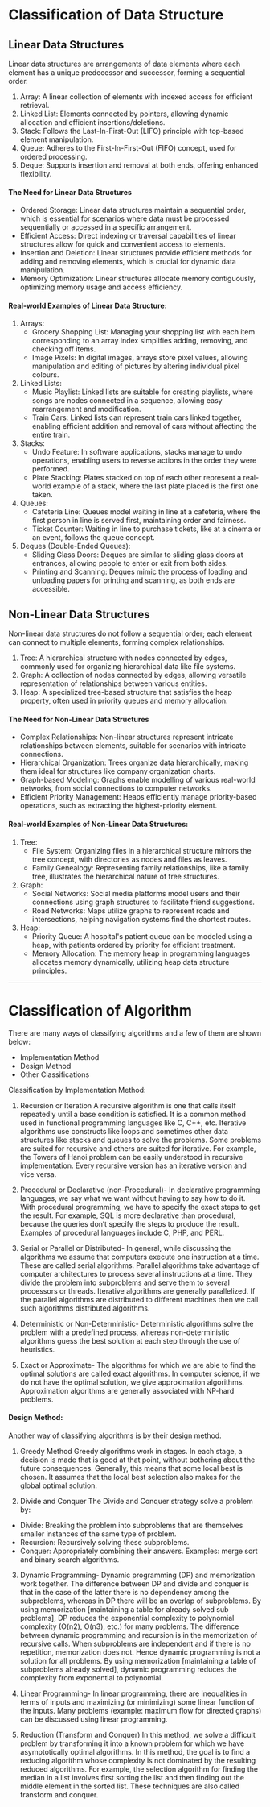 # Classification of Data Structure
## Linear Data Structures
Linear data structures are arrangements of data elements where each element has a unique predecessor and successor, forming a sequential order.
1. Array: A linear collection of elements with indexed access for efficient retrieval.
2. Linked List: Elements connected by pointers, allowing dynamic allocation and efficient insertions/deletions.
3. Stack: Follows the Last-In-First-Out (LIFO) principle with top-based element manipulation.
4. Queue: Adheres to the First-In-First-Out (FIFO) concept, used for ordered processing.
5. Deque: Supports insertion and removal at both ends, offering enhanced flexibility.

#### The Need for Linear Data Structures
+ Ordered Storage: Linear data structures maintain a sequential order, which is essential for scenarios where data must be processed sequentially or accessed in a specific arrangement.
+ Efficient Access: Direct indexing or traversal capabilities of linear structures allow for quick and convenient access to elements.
+ Insertion and Deletion: Linear structures provide efficient methods for adding and removing elements, which is crucial for dynamic data manipulation.
+ Memory Optimization: Linear structures allocate memory contiguously, optimizing memory usage and access efficiency.

#### Real-world Examples of Linear Data Structure:
1. Arrays:
   + Grocery Shopping List: Managing your shopping list with each item corresponding to an array index simplifies adding, removing, and checking off items.
   + Image Pixels: In digital images, arrays store pixel values, allowing manipulation and editing of pictures by altering individual pixel colours.
2. Linked Lists:
   + Music Playlist: Linked lists are suitable for creating playlists, where songs are nodes connected in a sequence, allowing easy rearrangement and modification.
   + Train Cars: Linked lists can represent train cars linked together, enabling efficient addition and removal of cars without affecting the entire train.  
3. Stacks:
   + Undo Feature: In software applications, stacks manage to undo operations, enabling users to reverse actions in the order they were performed.
   + Plate Stacking: Plates stacked on top of each other represent a real-world example of a stack, where the last plate placed is the first one taken.
4. Queues:
   + Cafeteria Line: Queues model waiting in line at a cafeteria, where the first person in line is served first, maintaining order and fairness.
   + Ticket Counter: Waiting in line to purchase tickets, like at a cinema or an event, follows the queue concept.   
5. Deques (Double-Ended Queues):
   + Sliding Glass Doors: Deques are similar to sliding glass doors at entrances, allowing people to enter or exit from both sides.
   + Printing and Scanning: Deques mimic the process of loading and unloading papers for printing and scanning, as both ends are accessible.

## Non-Linear Data Structures
Non-linear data structures do not follow a sequential order; each element can connect to multiple elements, forming complex relationships.
1. Tree: A hierarchical structure with nodes connected by edges, commonly used for organizing hierarchical data like file systems.
2. Graph: A collection of nodes connected by edges, allowing versatile representation of relationships between various entities.
3. Heap: A specialized tree-based structure that satisfies the heap property, often used in priority queues and memory allocation.

#### The Need for Non-Linear Data Structures
+ Complex Relationships:
    Non-linear structures represent intricate relationships between elements, suitable for scenarios with intricate connections.
+ Hierarchical Organization: 
    Trees organize data hierarchically, making them ideal for structures like company organization charts.
+ Graph-based Modeling:
    Graphs enable modelling of various real-world networks, from social connections to computer networks.
+ Efficient Priority Management: 
        Heaps efficiently manage priority-based operations, such as extracting the highest-priority element.

#### Real-world Examples of Non-Linear Data Structures:
1. Tree:
    + File System: Organizing files in a hierarchical structure mirrors the tree concept, with directories as nodes and files as leaves.
    + Family Genealogy: Representing family relationships, like a family tree, illustrates the hierarchical nature of tree structures.
2. Graph:
    + Social Networks: Social media platforms model users and their connections using graph structures to facilitate friend suggestions.
    + Road Networks: Maps utilize graphs to represent roads and intersections, helping navigation systems find the shortest routes.
3. Heap:
    + Priority Queue: A hospital's patient queue can be modeled using a heap, with patients ordered by priority for efficient treatment.
    + Memory Allocation: The memory heap in programming languages allocates memory dynamically, utilizing heap data structure principles.

---

# Classification of Algorithm
There are many ways of classifying algorithms and a few of them are shown below:
+ Implementation Method
+ Design Method
+ Other Classifications

Classification by Implementation Method:

1. Recursion or Iteration
A recursive algorithm is one that calls itself repeatedly until a base condition is satisfied. It is a common method used in functional programming languages like C, C++, etc.
Iterative algorithms use constructs like loops and sometimes other data structures like stacks and queues to solve the problems.
Some problems are suited for recursive and others are suited for iterative. For example, the Towers of Hanoi problem can be easily understood in recursive implementation. Every recursive version has an iterative version and vice versa.

2. Procedural or Declarative (non-Procedural)-
In declarative programming languages, we say what we want without having to say how to do it.
With procedural programming, we have to specify the exact steps to get the result. For example, SQL is more declarative than procedural, because the queries don’t specify the steps to produce the result. Examples of procedural languages include C, PHP, and PERL.

3. Serial or Parallel or Distributed-
In general, while discussing the algorithms we assume that computers execute one instruction at a time. These are called serial algorithms.
Parallel algorithms take advantage of computer architectures to process several instructions at a time. They divide the problem into subproblems and serve them to several processors or threads. Iterative algorithms are generally parallelized.
If the parallel algorithms are distributed to different machines then we call such algorithms distributed algorithms.

4. Deterministic or Non-Deterministic-
Deterministic algorithms solve the problem with a predefined process, whereas non-deterministic algorithms guess the best solution at each step through the use of heuristics.

5. Exact or Approximate-
The algorithms for which we are able to find the optimal solutions are called exact algorithms. In computer science, if we do not have the optimal solution, we give approximation algorithms.
Approximation algorithms are generally associated with NP-hard problems.

#### Design Method:

Another way of classifying algorithms is by their design method.

1. Greedy Method
Greedy algorithms work in stages.
In each stage, a decision is made that is good at that point, without bothering about the future consequences. Generally, this means that some local best is chosen. It assumes that the local best selection also makes for the global optimal solution.

2. Divide and Conquer
The Divide and Conquer strategy solve a problem by:
- Divide: Breaking the problem into subproblems that are themselves smaller instances of the same type of problem.
- Recursion: Recursively solving these subproblems.
- Conquer: Appropriately combining their answers.
Examples: merge sort and binary search algorithms.

3. Dynamic Programming-
Dynamic programming (DP) and memorization work together. The difference between DP and divide and conquer is that in the case of the latter there is no dependency among the subproblems, whereas in DP there will be an overlap of subproblems. By using memorization [maintaining a table for already solved sub problems], DP reduces the exponential complexity to polynomial complexity (O(n2), O(n3), etc.) for many problems. The difference between dynamic programming and recursion is in the memorization of recursive calls. When subproblems are independent and if there is no repetition, memorization does not. Hence dynamic programming is not a solution for all problems.
By using memorization [maintaining a table of subproblems already solved], dynamic programming reduces the complexity from exponential to polynomial.

4. Linear Programming-
In linear programming, there are inequalities in terms of inputs and maximizing (or minimizing) some linear function of the inputs.
Many problems (example: maximum flow for directed graphs) can be discussed using linear programming.

5. Reduction (Transform and Conquer)
In this method, we solve a difficult problem by transforming it into a known problem for which we have asymptotically optimal algorithms. In this method, the goal is to find a reducing algorithm whose complexity is not dominated by the resulting reduced algorithms. For example, the selection algorithm for finding the median in a list involves first sorting the list and then finding out the middle element in the sorted list. These techniques are also called transform and conquer.

